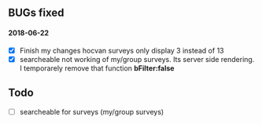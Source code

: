 ## BUGs fixed
#### 2018-06-22
- [x] Finish my changes hocvan surveys only display 3 instead of 13
- [x] searcheable not working of my/group surveys. Its server side rendering. I temporarely remove that function **bFilter:false**

## Todo
- [ ] searcheable for surveys (my/group surveys)